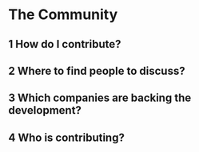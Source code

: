 # The Community

## 1 How do I contribute?

## 2 Where to find people to discuss?

## 3 Which companies are backing the development?

## 4 Who is contributing?
